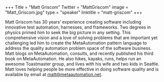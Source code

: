 +++
Title = "Matt Griscom"
Twitter = "MattGriscom"
image = "Matt_Griscom.jpg"
type = "speaker"
linktitle = "matt-griscom"
+++

Matt Griscom has 30 years’ experience creating software including innovative test automation, harnesses, and frameworks. Two degrees in physics primed him to seek the big picture in any setting. This comprehensive vision and a love of solving problems that are important yet challenging led him to create the MetaAutomation pattern language to address the quality automation problem space of the software business. Matt blogs on MetaAutomation, consults, and recently published his third book on MetaAutomation. He also hikes, kayaks, runs, helps run an awesome Toastmaster group, and lives with his wife and two kids in Seattle. Matt loves helping people be more effective in doing software quality and is available by email at matt@metaautomation.net.
